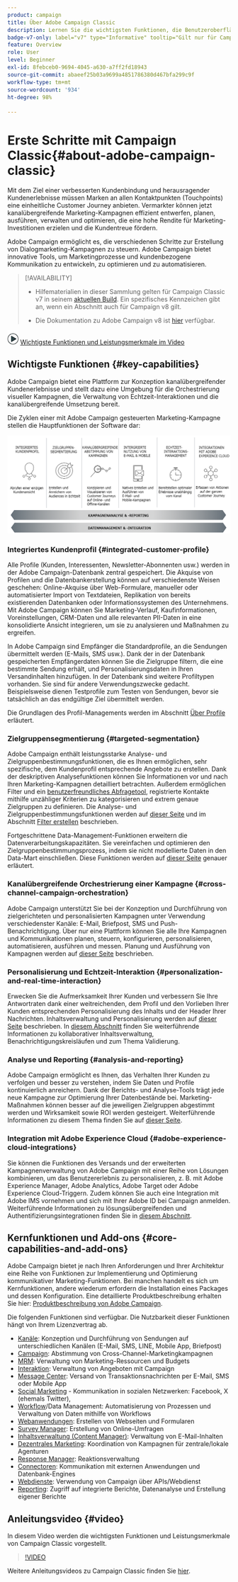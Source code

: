 ```yaml
---
product: campaign
title: Über Adobe Campaign Classic
description: Lernen Sie die wichtigsten Funktionen, die Benutzeroberfläche und die globalen Richtlinien kennen
badge-v7-only: label="v7" type="Informative" tooltip="Gilt nur für Campaign Classic v7"
feature: Overview
role: User
level: Beginner
exl-id: 8febceb0-9694-4045-a630-a7ff2fd18943
source-git-commit: abaeef25b03a9699a4851786380d467bfa299c9f
workflow-type: tm+mt
source-wordcount: '934'
ht-degree: 98%

---
```


# Erste Schritte mit Campaign Classic{#about-adobe-campaign-classic}

Mit dem Ziel einer verbesserten Kundenbindung und herausragender Kundenerlebnisse müssen Marken an allen Kontaktpunkten (Touchpoints) eine einheitliche Customer Journey anbieten. Vermarkter können jetzt kanalübergreifende Marketing-Kampagnen effizient entwerfen, planen, ausführen, verwalten und optimieren, die eine hohe Rendite für Marketing-Investitionen erzielen und die Kundentreue fördern.

Adobe Campaign ermöglicht es, die verschiedenen Schritte zur Erstellung von Dialogmarketing-Kampagnen zu steuern. Adobe Campaign bietet innovative Tools, um Marketingprozesse und kundenbezogene Kommunikation zu entwickeln, zu optimieren und zu automatisieren.

>[!AVAILABILITY]
>
>* Hilfematerialien in dieser Sammlung gelten für Campaign Classic v7 in seinem [aktuellen Build](../../rn/using/latest-release.md). Ein spezifisches Kennzeichen gibt an, wenn ein Abschnitt auch für Campaign v8 gilt.
>
>* Die Dokumentation zu Adobe Campaign v8 ist [hier](https://experienceleague.adobe.com/docs/campaign/campaign-v8/campaign-home.html?lang=de) verfügbar.

![](assets/do-not-localize/how-to-video.png) [Wichtigste Funktionen und Leistungsmerkmale im Video](#video)

## Wichtigste Funktionen {#key-capabilities}

Adobe Campaign bietet eine Plattform zur Konzeption kanalübergreifender Kundenerlebnisse und stellt dazu eine Umgebung für die Orchestrierung visueller Kampagnen, die Verwaltung von Echtzeit-Interaktionen und die kanalübergreifende Umsetzung bereit.

Die Zyklen einer mit Adobe Campaign gesteuerten Marketing-Kampagne stellen die Hauptfunktionen der Software dar:

![](assets/d_ncs_user_emarketing.png)

### Integriertes Kundenprofil {#integrated-customer-profile}

Alle Profile (Kunden, Interessenten, Newsletter-Abonnenten usw.) werden in der Adobe Campaign-Datenbank zentral gespeichert. Die Akquise von Profilen und die Datenbankerstellung können auf verschiedenste Weisen geschehen: Online-Akquise über Web-Formulare, manueller oder automatisierter Import von Textdateien, Replikation von bereits existierenden Datenbanken oder Informationssystemen des Unternehmens. Mit Adobe Campaign können Sie Marketing-Verlauf, Kaufinformationen, Voreinstellungen, CRM-Daten und alle relevanten PII-Daten in eine konsolidierte Ansicht integrieren, um sie zu analysieren und Maßnahmen zu ergreifen.

In Adobe Campaign sind Empfänger die Standardprofile, an die Sendungen übermittelt werden (E-Mails, SMS usw.). Dank der in der Datenbank gespeicherten Empfängerdaten können Sie die Zielgruppe filtern, die eine bestimmte Sendung erhält, und Personalisierungsdaten in Ihren Versandinhalten hinzufügen. In der Datenbank sind weitere Profiltypen vorhanden. Sie sind für andere Verwendungszwecke gedacht. Beispielsweise dienen Testprofile zum Testen von Sendungen, bevor sie tatsächlich an das endgültige Ziel übermittelt werden.

Die Grundlagen des Profil-Managements werden im Abschnitt [Über Profile](../../platform/using/about-profiles.md) erläutert.

### Zielgruppensegmentierung {#targeted-segmentation}

Adobe Campaign enthält leistungsstarke Analyse- und Zielgruppenbestimmungsfunktionen, die es Ihnen ermöglichen, sehr spezifische, dem Kundenprofil entsprechende Angebote zu erstellen. Dank der deskriptiven Analysefunktionen können Sie Informationen vor und nach Ihren Marketing-Kampagnen detailliert betrachten. Außerdem ermöglichen Filter und ein [benutzerfreundliches Abfragetool](../../platform/using/about-queries-in-campaign.md), registrierte Kontakte mithilfe unzähliger Kriterien zu kategorisieren und extrem genaue Zielgruppen zu definieren. Die Analyse- und Zielgruppenbestimmungsfunktionen werden auf [dieser Seite](../../reporting/using/about-descriptive-analysis.md) und im Abschnitt [Filter erstellen](../../platform/using/creating-filters.md) beschrieben.

Fortgeschrittene Data-Management-Funktionen erweitern die Datenverarbeitungskapazitäten. Sie vereinfachen und optimieren den Zielgruppenbestimmungsprozess, indem sie nicht modellierte Daten in den Data-Mart einschließen. Diese Funktionen werden auf [dieser Seite](../../workflow/using/targeting-data.md#data-management) genauer erläutert.

### Kanalübergreifende Orchestrierung einer Kampagne {#cross-channel-campaign-orchestration}

Adobe Campaign unterstützt Sie bei der Konzeption und Durchführung von zielgerichteten und personalisierten Kampagnen unter Verwendung verschiedenster Kanäle: E-Mail, Briefpost, SMS und Push-Benachrichtigung. Über nur eine Plattform können Sie alle Ihre Kampagnen und Kommunikationen planen, steuern, konfigurieren, personalisieren, automatisieren, ausführen und messen. Planung und Ausführung von Kampagnen werden auf [dieser Seite](../../campaign/using/setting-up-marketing-campaigns.md) beschrieben.

### Personalisierung und Echtzeit-Interaktion {#personalization-and-real-time-interaction}

Erwecken Sie die Aufmerksamkeit Ihrer Kunden und verbessern Sie Ihre Antwortraten dank einer weitreichenden, dem Profil und den Vorlieben Ihrer Kunden entsprechenden Personalisierung des Inhalts und der Header Ihrer Nachrichten. Inhaltsverwaltung und Personalisierung werden auf [dieser Seite](../../delivery/using/about-personalization.md) beschrieben. In [diesem Abschnitt](../../mrm/using/about-marketing-resource-management.md) finden Sie weiterführende Informationen zu kollaborativer Inhaltsverwaltung, Benachrichtigungskreisläufen und zum Thema Validierung.

### Analyse und Reporting {#analysis-and-reporting}

Adobe Campaign ermöglicht es Ihnen, das Verhalten Ihrer Kunden zu verfolgen und besser zu verstehen, indem Sie Daten und Profile kontinuierlich anreichern. Dank der Berichts- und Analyse-Tools trägt jede neue Kampagne zur Optimierung Ihrer Datenbestände bei. Marketing-Maßnahmen können besser auf die jeweiligen Zielgruppen abgestimmt werden und Wirksamkeit sowie ROI werden gesteigert. Weiterführende Informationen zu diesem Thema finden Sie auf [dieser Seite](../../reporting/using/delivery-reports.md).

### Integration mit Adobe Experience Cloud {#adobe-experience-cloud-integrations}

Sie können die Funktionen des Versands und der erweiterten Kampagnenverwaltung von Adobe Campaign mit einer Reihe von Lösungen kombinieren, um das Benutzererlebnis zu personalisieren, z. B. mit Adobe Experience Manager, Adobe Analytics, Adobe Target oder Adobe Experience Cloud-Triggern. Zudem können Sie auch eine Integration mit Adobe IMS vornehmen und sich mit Ihrer Adobe ID bei Campaign anmelden. Weiterführende Informationen zu lösungsübergreifenden und Authentifizierungsintegrationen finden Sie in [diesem Abschnitt](../../integrations/using/about-adobe-id.md).

## Kernfunktionen und Add-ons {#core-capabilities-and-add-ons}

Adobe Campaign bietet je nach Ihren Anforderungen und Ihrer Architektur eine Reihe von Funktionen zur Implementierung und Optimierung kommunikativer Marketing-Funktionen. Bei manchen handelt es sich um Kernfunktionen, andere wiederum erfordern die Installation eines Packages und dessen Konfiguration. Eine detaillierte Produktbeschreibung erhalten Sie hier: [Produktbeschreibung von Adobe Campaign](https://helpx.adobe.com/de/legal/product-descriptions/adobe-campaign-classic---product-description.html).

Die folgenden Funktionen sind verfügbar. Die Nutzbarkeit dieser Funktionen hängt von Ihrem Lizenzvertrag ab.

* [Kanäle](../../delivery/using/steps-about-delivery-creation-steps.md): Konzeption und Durchführung von Sendungen auf unterschiedlichen Kanälen (E-Mail, SMS, LINE, Mobile App, Briefpost)
* [Campaign](../../campaign/using/designing-marketing-campaigns.md): Abstimmung von Cross-Channel-Marketingkampagnen
* [MRM](../../mrm/using/about-marketing-resource-management.md): Verwaltung von Marketing-Ressourcen und Budgets
* [Interaktion](../../interaction/using/interaction-and-offer-management.md): Verwaltung von Angeboten mit Campaign
* [Message Center](../../message-center/using/about-transactional-messaging.md): Versand von Transaktionsnachrichten per E-Mail, SMS oder Mobile App
* [Social Marketing](../../social/using/about-social-marketing.md) - Kommunikation in sozialen Netzwerken: Facebook, X (ehemals Twitter),
* [Workflow](../../workflow/using/about-workflows.md)/Data Management: Automatisierung von Prozessen und Verwaltung von Daten mithilfe von Workflows
* [Webanwendungen](../../web/using/about-web-applications.md): Erstellen von Webseiten und Formularen
* [Survey Manager](../../surveys/using/about-surveys.md): Erstellung von Online-Umfragen
* [Inhaltsverwaltung (Content Manager)](../../delivery/using/about-content-management.md): Verwaltung von E-Mail-Inhalten
* [Dezentrales Marketing](../../distributed/using/about-distributed-marketing.md): Koordination von Kampagnen für zentrale/lokale Agenturen
* [Response Manager](../../response/using/about-response-manager.md): Reaktionsverwaltung
* [Connectoren](../../platform/using/about-connectors.md): Kommunikation mit externen Anwendungen und Datenbank-Engines
* [Webdienste](../../configuration/using/about-web-services.md): Verwendung von Campaign über APIs/Webdienst
* [Reporting](../../reporting/using/about-adobe-campaign-reporting-tools.md): Zugriff auf integrierte Berichte, Datenanalyse und Erstellung eigener Berichte

## Anleitungsvideo {#video}

In diesem Video werden die wichtigsten Funktionen und Leistungsmerkmale von Campaign Classic vorgestellt.

>[!VIDEO](https://video.tv.adobe.com/v/35129?quality=12)

Weitere Anleitungsvideos zu Campaign Classic finden Sie [hier](https://experienceleague.adobe.com/docs/campaign-classic-learn/tutorials/overview.html?lang=de).
